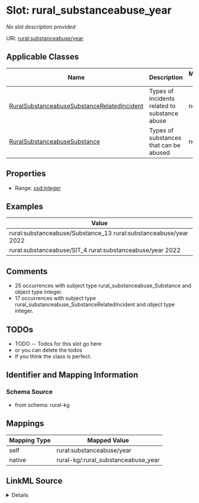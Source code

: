 

# Slot: rural_substanceabuse_year


_No slot description provided_





URI: [rural:substanceabuse/year](http://sail.ua.edu/ruralkg/substanceabuse/year)



<!-- no inheritance hierarchy -->





## Applicable Classes

| Name | Description | Modifies Slot |
| --- | --- | --- |
| [RuralSubstanceabuseSubstanceRelatedIncident](../classes/RuralSubstanceabuseSubstanceRelatedIncident.md) | Types of incidents related to substance abuse |  no  |
| [RuralSubstanceabuseSubstance](../classes/RuralSubstanceabuseSubstance.md) | Types of substances that can be abused |  no  |







## Properties

* Range: [xsd:integer](http://www.w3.org/2001/XMLSchema#integer)






## Examples

| Value |
| --- |
| rural:substanceabuse/Substance_13 rural:substanceabuse/year 2022 |
| rural:substanceabuse/SIT_4 rural:substanceabuse/year 2022 |

## Comments

* 25 occurrences with subject type rural_substanceabuse_Substance and object type integer.
* 17 occurrences with subject type rural_substanceabuse_SubstanceRelatedIncident and object type integer.

## TODOs

* TODO -- Todos for this slot go here
* or you can delete the todos
* if you think the class is perfect.

## Identifier and Mapping Information







### Schema Source


* from schema: rural-kg




## Mappings

| Mapping Type | Mapped Value |
| ---  | ---  |
| self | rural:substanceabuse/year |
| native | rural-kg/:rural_substanceabuse_year |




## LinkML Source

<details>
```yaml
name: rural_substanceabuse_year
description: No slot description provided
todos:
- TODO -- Todos for this slot go here
- or you can delete the todos
- if you think the class is perfect.
comments:
- 25 occurrences with subject type rural_substanceabuse_Substance and object type
  integer.
- 17 occurrences with subject type rural_substanceabuse_SubstanceRelatedIncident and
  object type integer.
examples:
- value: rural:substanceabuse/Substance_13 rural:substanceabuse/year 2022
- value: rural:substanceabuse/SIT_4 rural:substanceabuse/year 2022
from_schema: rural-kg
rank: 1000
slot_uri: rural:substanceabuse/year
alias: rural_substanceabuse_year
domain_of:
- rural_substanceabuse_Substance
- rural_substanceabuse_SubstanceRelatedIncident
range: integer

```
</details>
